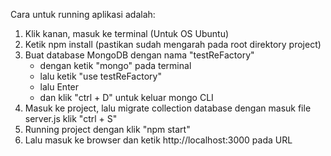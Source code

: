 Cara untuk running aplikasi adalah:
1. Klik kanan, masuk ke terminal (Untuk OS Ubuntu) 
2. Ketik npm install (pastikan sudah mengarah pada root direktory project)
3. Buat database MongoDB dengan nama "testReFactory"
     - dengan ketik "mongo" pada terminal
     - lalu ketik "use testReFactory"
     - lalu Enter
     - dan klik "ctrl + D" untuk keluar mongo CLI
4. Masuk ke project, lalu migrate collection database dengan masuk file server.js klik "ctrl + S"
5. Running project dengan klik "npm start"
6. Lalu masuk ke browser dan ketik http://localhost:3000 pada URL